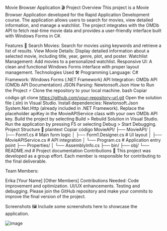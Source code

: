 Movie Browser Application 🎬
Project Overview
This project is a Movie Browser Application developed for the Rapid Application Development course. The application allows users to search for movies, view detailed information, and manage a watchlist. The project integrates with the OMDb API to fetch real-time movie data and provides a user-friendly interface built with Windows Forms in C#.

Features 🚀
Search Movies: Search for movies using keywords and retrieve a list of results.
View Movie Details: Display detailed information about a selected movie, including title, year, genre, plot, and poster.
Watchlist Management: Add movies to a personalized watchlist.
Responsive UI: A clean and functional Windows Forms interface with proper layout management.
Technologies Used 🛠️
Programming Language: C#
Framework: Windows Forms (.NET Framework)
API Integration: OMDb API (OMDb API Documentation)
JSON Parsing: Newtonsoft.Json
How to Run the Project ⚡
Clone the repository to your local machine.
bash
Copiar código
git clone https://github.com/your-repository-url.git
Open the solution file (.sln) in Visual Studio.
Install dependencies:
Newtonsoft.Json
System.Net.Http (already included in .NET Framework).
Replace the placeholder apiKey in the MovieAPIService class with your own OMDb API key.
Build the project by selecting Build > Rebuild Solution in Visual Studio.
Run the application by pressing F5 or selecting Debug > Start Debugging.
Project Structure 📂
plaintext
Copiar código
MovieAPI/
├── MovieAPI/
│   ├── Form1.cs             # Main form logic
│   ├── Form1.Designer.cs    # UI layout
│   ├── MovieAPIService.cs   # API integration
│   └── Program.cs           # Application entry point
├── Properties/
│   └── AssemblyInfo.cs
├── bin/
├── obj/
└── README.md                # Project documentation
Contributions 👥
This project was developed as a group effort. Each member is responsible for contributing to the final deliverable.

Team Members:

Erika
[Your Name]
[Other Members]
Contributions Needed:
Code improvement and optimization.
UI/UX enhancements.
Testing and debugging.
Please join the GitHub repository and make your commits to improve the final version of the project.

Screenshots 🖼️
Include some screenshots here to showcase the application.

![image](https://github.com/user-attachments/assets/3d13cc27-5dae-4388-83ac-e985c6560c2b)
